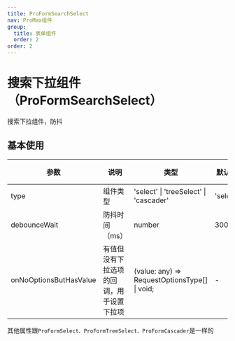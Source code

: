 ```yaml
---
title: ProFormSearchSelect
nav: ProMax组件
group:
  title: 表单组件
  order: 2
order: 2
---
```


# 搜索下拉组件（ProFormSearchSelect）

搜索下拉组件，防抖

## 基本使用

<code src="./demos/pro-form-search-select/demo1.tsx"></code>

| 参数                   | 说明                                     | 类型                                          | 默认值   | 版本 |
| ---------------------- | ---------------------------------------- | --------------------------------------------- | -------- | ---- |
| type                   | 组件类型                                 | 'select' \| 'treeSelect' \| 'cascader'        | 'select' | -    |
| debounceWait           | 防抖时间（ms）                           | number                                        | 300      | -    |
| onNoOptionsButHasValue | 有值但没有下拉选项的回调，用于设置下拉项 | (value: any) => RequestOptionsType[] \| void; | -        | -    |

其他属性跟`ProFormSelect、ProFormTreeSelect、ProFormCascader`是一样的

